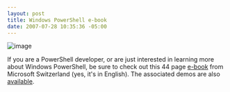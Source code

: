 ```yaml
---
layout: post
title: Windows PowerShell e-book
date: 2007-07-28 10:35:36 -05:00
---
```


![image](http://gwb.blob.core.windows.net/sdorman/WindowsLiveWriter/WindowsPowerShellebook_9181/image_1.png) 

If you are a PowerShell developer, or are just interested in learning more about Windows PowerShell, be sure to check out this 44 page [e-book](http://download.microsoft.com/download/a/9/4/a94270c7-ed16-4c72-8280-658c66315719/Windows%20Powershell%20-%20EN.zip) from Microsoft Switzerland (yes, it's in English). The associated demos are also [available](http://download.microsoft.com/download/a/9/4/a94270c7-ed16-4c72-8280-658c66315719/PowerShell-Demofiles.zip).
